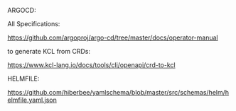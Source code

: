ARGOCD:

All Specifications:

https://github.com/argoproj/argo-cd/tree/master/docs/operator-manual

to generate KCL from CRDs:

https://www.kcl-lang.io/docs/tools/cli/openapi/crd-to-kcl

HELMFILE:

https://github.com/hiberbee/yamlschema/blob/master/src/schemas/helm/helmfile.yaml.json

